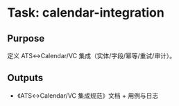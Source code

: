 # Task: calendar-integration

## Purpose

定义 ATS↔Calendar/VC 集成（实体/字段/幂等/重试/审计）。

## Outputs

- 《ATS↔Calendar/VC 集成规范》文档 + 用例与日志
